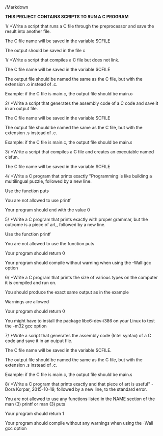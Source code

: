 /Markdown

**THIS PROJECT CONTAINS SCRIPTS TO RUN A C PROGRAM**

1/ *Write a script that runs a C file through the preprocessor and save the result into another file.



The C file name will be saved in the variable $CFILE

The output should be saved in the file c

1/ *Write a script that compiles a C file but does not link.



The C file name will be saved in the variable $CFILE

The output file should be named the same as the C file, but with the extension .o instead of .c.

Example: if the C file is main.c, the output file should be main.o

2/ *Write a script that generates the assembly code of a C code and save it in an output file.



The C file name will be saved in the variable $CFILE

The output file should be named the same as the C file, but with the extension .s instead of .c.

Example: if the C file is main.c, the output file should be main.s

3/ *Write a script that compiles a C file and creates an executable named cisfun.



The C file name will be saved in the variable $CFILE

4/ *Write a C program that prints exactly "Programming is like building a multilingual puzzle, followed by a new line.



Use the function puts

You are not allowed to use printf

Your program should end with the value 0

5/ *Write a C program that prints exactly with proper grammar, but the outcome is a piece of art,, followed by a new line.



Use the function printf

You are not allowed to use the function puts

Your program should return 0

Your program should compile without warning when using the -Wall gcc option

6/ *Write a C program that prints the size of various types on the computer it is compiled and run on.



You should produce the exact same output as in the example

Warnings are allowed

Your program should return 0

You might have to install the package libc6-dev-i386 on your Linux to test the -m32 gcc option

7/ *Write a script that generates the assembly code (Intel syntax) of a C code and save it in an output file.



The C file name will be saved in the variable $CFILE.

The output file should be named the same as the C file, but with the extension .s instead of .c.

Example: if the C file is main.c, the output file should be main.s

8/ *Write a C program that prints exactly and that piece of art is useful" - Dora Korpar, 2015-10-19, followed by a new line, to the standard error.



You are not allowed to use any functions listed in the NAME section of the man (3) printf or man (3) puts

Your program should return 1

Your program should compile without any warnings when using the -Wall gcc option

